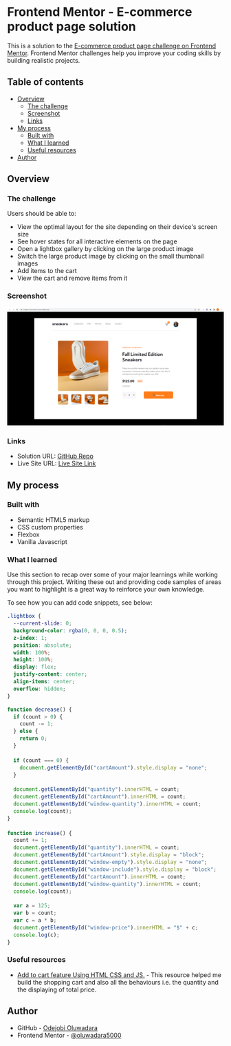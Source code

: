 # Frontend Mentor - E-commerce product page solution

This is a solution to the [E-commerce product page challenge on Frontend Mentor](https://www.frontendmentor.io/challenges/ecommerce-product-page-UPsZ9MJp6). Frontend Mentor challenges help you improve your coding skills by building realistic projects.

## Table of contents

- [Overview](#overview)
  - [The challenge](#the-challenge)
  - [Screenshot](#screenshot)
  - [Links](#links)
- [My process](#my-process)
  - [Built with](#built-with)
  - [What I learned](#what-i-learned)
  - [Useful resources](#useful-resources)
- [Author](#author)


## Overview

### The challenge

Users should be able to:

- View the optimal layout for the site depending on their device's screen size
- See hover states for all interactive elements on the page
- Open a lightbox gallery by clicking on the large product image
- Switch the large product image by clicking on the small thumbnail images
- Add items to the cart
- View the cart and remove items from it

### Screenshot

![](/images/e-commerce-screenshot.png)

### Links

- Solution URL: [GitHub Repo](https://github.com/oluwadara5000/e-commerce-product-page)
- Live Site URL: [Live Site Link](https://sneaker-ecommerce-store.netlify.app/)

## My process

### Built with

- Semantic HTML5 markup
- CSS custom properties
- Flexbox
- Vanilla Javascript


### What I learned

Use this section to recap over some of your major learnings while working through this project. Writing these out and providing code samples of areas you want to highlight is a great way to reinforce your own knowledge.

To see how you can add code snippets, see below:

```css
.lightbox {
  --current-slide: 0;
  background-color: rgba(0, 0, 0, 0.5);
  z-index: 1;
  position: absolute;
  width: 100%;
  height: 100%;
  display: flex;
  justify-content: center;
  align-items: center;
  overflow: hidden;
}
```
```js
function decrease() {
  if (count > 0) {
    count -= 1;
  } else {
    return 0;
  }

  if (count === 0) {
    document.getElementById("cartAmount").style.display = "none";
  }

  document.getElementById("quantity").innerHTML = count;
  document.getElementById("cartAmount").innerHTML = count;
  document.getElementById("window-quantity").innerHTML = count;
  console.log(count);
}

function increase() {
  count += 1;
  document.getElementById("quantity").innerHTML = count;
  document.getElementById("cartAmount").style.display = "block";
  document.getElementById("window-empty").style.display = "none";
  document.getElementById("window-include").style.display = "block";
  document.getElementById("cartAmount").innerHTML = count;
  document.getElementById("window-quantity").innerHTML = count;
  console.log(count);

  var a = 125;
  var b = count;
  var c = a * b;
  document.getElementById("window-price").innerHTML = "$" + c;
  console.log(c);
}
```


### Useful resources

- [Add to cart feature Using HTML CSS and JS.](https://youtu.be/-nz9rhyPXFc) - This resource helped me build the shopping cart and also all the behaviours i.e. the quantity and the displaying of total price.


## Author

- GitHub - [Odejobi Oluwadara](https://github.com/oluwadara5000)
- Frontend Mentor - [@oluwadara5000](https://www.frontendmentor.io/profile/oluwadara5000)


